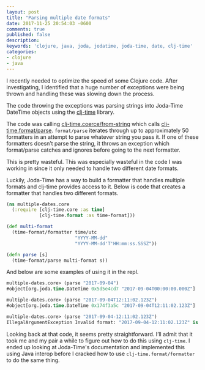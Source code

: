 ```yaml
---
layout: post
title: "Parsing multiple date formats"
date: 2017-11-25 20:54:03 -0600
comments: true
published: false
description: 
keywords: 'clojure, java, joda, jodatime, joda-time, date, clj-time'
categories: 
- clojure
- java
---
```


I recently needed to optimize the speed of some Clojure code. After investigating, I identified that a huge number of exceptions were being thrown and handling these was slowing down the process.

The code throwing the exceptions was parsing strings into Joda-Time DateTime objects using the [clj-time](https://github.com/clj-time/clj-time) library.

The code was calling [clj-time.coerce/from-string](https://github.com/clj-time/clj-time/blob/cce58248937bc05452ebfc8b65134961227a554e/src/clj_time/coerce.clj#L33-L38) which calls [clj-time.format/parse](https://github.com/clj-time/clj-time/blob/cce58248937bc05452ebfc8b65134961227a554e/src/clj_time/format.clj#L156-L165). `format/parse` iterates through up to approximately 50 formatters in an attempt to parse whatever string you pass it. If one of these formatters doesn’t parse the string, it throws an exception which format/parse catches and ignores before going to the next formatter.

This is pretty wasteful. This was especially wasteful in the code I was working in since it only needed to handle two different date formats.

Luckily, Joda-Time has a way to build a formatter that handles multiple formats and clj-time provides access to it. Below is code that creates a formatter that handles two different formats.

```clojure
(ns multiple-dates.core
  (:require [clj-time.core :as time]
            [clj-time.format :as time-format]))

(def multi-format
  (time-format/formatter time/utc
                         "YYYY-MM-dd"
                         "YYYY-MM-dd'T'HH:mm:ss.SSSZ"))

(defn parse [s]
  (time-format/parse multi-format s))
```

And below are some examples of using it in the repl.

```clojure
multiple-dates.core> (parse "2017-09-04")
#object[org.joda.time.DateTime 0x5d5e4cd7 "2017-09-04T00:00:00.000Z"]

multiple-dates.core> (parse "2017-09-04T12:11:02.123Z")
#object[org.joda.time.DateTime 0x174f3a5c "2017-09-04T12:11:02.123Z"]

multiple-dates.core> (parse "2017-09-04-12:11:02.123Z")
IllegalArgumentException Invalid format: "2017-09-04-12:11:02.123Z" is malformed at "-12:11:02.123Z"  org.joda.time.format.DateTimeFormatter.parseDateTime (DateTimeFormatter.java:945)
```

Looking back at that code, it seems pretty straightforward. I’ll admit that it took me and my pair a while to figure out how to do this using `clj-time`. I ended up looking at Joda-Time's documentation and implemented this using Java interop before I cracked how to use `clj-time.format/formatter` to do the same thing.
